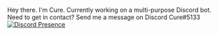 Hey there. I'm Cure.
Currently working on a multi-purpose Discord bot.
Need to get in contact? Send me a message on Discord Cure#5133
[![Discord Presence](https://lanyard-profile-readme.vercel.app/api/94490510688792576?theme=light&bg=809ecf&animated=false&hideDiscrim=true&borderRadius=30px)](https://discord.com/users/767406118192152596)

